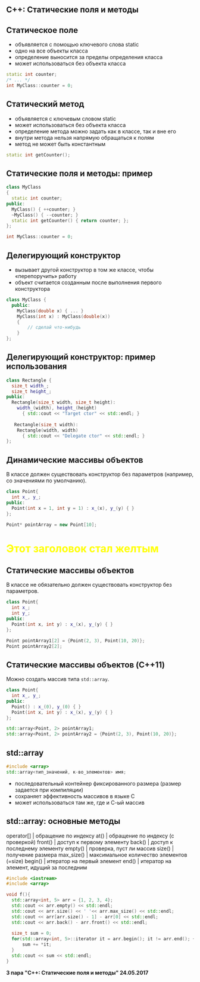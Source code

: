 C++: Статические поля и методы
---

Статическое поле
---
                  
* объявляется с помощью ключевого слова static
* одно на все объекты класса
* определение выносится за пределы определения класса
* может использоваться без объекта класса

```cpp
static int counter;
/* ... */
int MyClass::counter = 0;
```

Статический метод
---
                  
* объявляется с ключевым словом static
* может использоваться без объекта класса
* определение метода можно задать как в классе, так и вне его
* внутри метода нельзя напрямую обращаться к полям
* метод не может быть константным

```cpp
static int getCounter();
```

Статические поля и методы: пример
---

```cpp
class MyClass
{
  static int counter;
public:
  MyClass() { ++counter; }
  ~MyClass() { --counter; }
  static int getCounter() { return counter; };
};

int MyClass::counter = 0;
```

Делегирующий конструктор
---

* вызывает другой конструктор в том же классе, чтобы «перепоручить» работу
* объект считается созданным после выполнения первого конструктора

```cpp
class MyClass {
  public:
    MyClass(double x) { ... }
    MyClass(int x) : MyClass(double(x))
    {
        // сделай что-нибудь
    }
};
```

Делегирующий конструктор: пример использования
---

```cpp
class Rectangle {
  size_t width_;
  size_t height_;
public:
  Rectangle(size_t width, size_t height):
    width_(width), height_(height)
      { std::cout << "Target ctor" << std::endl; }
      
   Rectangle(size_t width):
    Rectangle(width, width)
      { std::cout << "Delegate ctor" << std::endl; }
};
```

Динамические массивы объектов
---
                  
В классе должен существовать конструктор без параметров (например, со значениями по умолчанию).

```cpp
class Point{
  int x_, y_;
public:
  Point(int x = 1, int y = 1) : x_(x), y_(y) { }
};

Point* pointArray = new Point[10];
```


<h1 style="color:#FFFF00;">Этот заголовок стал желтым</h1>



Статические массивы объектов
---
                  
В классе не обязательно должен существовать конструктор без параметров.

```cpp
class Point{
  int x_;
  int y_;
public:
  Point(int x, int y) : x_(x), y_(y) { }
};

Point pointArray1[2] = {Point(2, 3), Point(10, 20)};
Point pointArray2[2];
```

Статические массивы объектов (C++11)
---

Можно создать массив типа `std::array`.

```cpp
class Point{
  int x_, y_;
public:
  Point() : x_(0), y_(0) { }
  Point(int x, int y) : x_(x), y_(y) { }
};

std::array<Point, 2> pointArray1;
std::array<Point, 2> pointArray2 = {Point(2, 3), Point(10, 20)};
```

std::array
---

```cpp
#include <array>
std::array<тип_значений, к-во_элементов> имя;
```

* последовательный контейнер фиксированного размера (размер задается при компиляции)
* сохраняет эффективность массивов в языке С
* может использоваться там же, где и С-ый массив

std::array: основные методы
---

  operator[]   | обращение по индексу
  at()         | обращение по индексу (с проверкой)
  front()      | доступ к первому элементу
  back()       | доступ к последнему элементу
  empty()      | проверка, пуст ли массив
  size()       | получение размера
  max_size()   | максимальное количество элементов (=size)
  begin()      | итератор на первый элемент
  end()        | итератор на элемент, идущий за последним

```cpp
#include <iostream>
#include <array>

void f(){
  std::array<int, 5> arr = {1, 2, 3, 4};
  std::cout << arr.empty() << std::endl;
  std::cout << arr.size() << ' '<< arr.max_size() << std::endl;
  std::cout << arr[arr.size() - 1] - arr[0] << std::endl;
  std::cout << arr.back() - arr.front() << std::endl;
  
  size_t sum = 0;
  for(std::array<int, 5>::iterator it = arr.begin(); it != arr.end(); ++it){
      sum += *it;
  }
  std::cout << sum << std::endl;
}
```

**3 пара "C++: Статические поля и методы" 24.05.2017**
